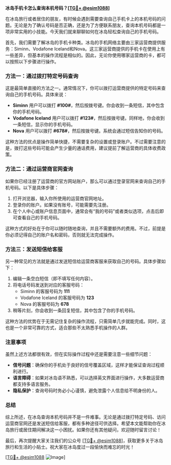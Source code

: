 **冰岛手机卡怎么查询本机号码？[[TG💪+ @esim1088](https://t.me/s/esim1088)]**

在冰岛旅行或者居住的朋友，有时候会遇到需要查询自己手机卡上的本机号码的问题。无论是为了确认号码是否正确，还是为了方便联系朋友，查询本机号码都是一项非常实用的小技能。今天我们就来聊聊如何在冰岛轻松查询自己的手机号码。

首先，我们需要了解冰岛的手机卡种类。冰岛的手机网络主要由三家运营商提供服务：Siminn、Vodafone Iceland和Nova。这三家运营商提供的手机卡在使用上有一些差异，但基本的操作流程是相似的。因此，无论你使用哪家运营商的卡，都可以按照以下步骤进行操作。

### 方法一：通过拨打特定号码查询

这是最简单直接的方法之一。通常情况下，你可以拨打运营商提供的特定号码来查询自己的手机号码。具体来说：

- **Siminn** 用户可以拨打 **#100#**，然后按拨号键。你会收到一条短信，其中包含你的手机号码。
- **Vodafone Iceland** 用户可以拨打 **#123#**，然后按拨号键。同样地，你会收到一条短信，显示你的手机号码。
- **Nova** 用户可以拨打 **#678#**，然后按拨号键。系统会通过短信告知你的号码。

这种方法的优点是操作简单快捷，不需要复杂的设置或登录账户。不过需要注意的是，拨打这些号码可能会产生少量的通话费用，建议提前了解运营商的具体收费政策。

### 方法二：通过运营商官网查询

如果你已经注册了运营商的官方网站账户，那么可以通过登录官网来查询自己的手机号码。以下是具体步骤：

1. 打开浏览器，输入你所使用的运营商官网地址。
2. 登录你的账户。如果没有账号，可能需要先注册。
3. 在个人中心或账户信息页面中，通常会有“我的号码”或者类似选项，点击后即可查看自己的手机号码。

这种方式的好处在于你可以随时随地查询，并且不需要额外的费用。不过，前提是你必须记得自己的账户名和密码，否则就无法完成操作。

### 方法三：发送短信给客服

另一种常见的方法就是通过发送短信给运营商客服来获取自己的号码。具体步骤如下：

1. 编辑一条空白短信（即不填写任何内容）。
2. 将电话号码发送到对应的客服号码：
   - Siminn 的客服号码为 **111**
   - Vodafone Iceland 的客服号码为 **123**
   - Nova 的客服号码为 **678**
3. 稍等片刻，你会收到一条回复短信，其中包含了你的手机号码。

这种方法的优势在于无需记住复杂的操作流程，只需简单几步就能完成。同时，这也是一个非常可靠的方式，适合那些不太熟悉手机操作的人群。

### 注意事项

虽然上述方法都很有效，但在实际操作过程中还是需要注意一些细节问题：

- **信号问题**：确保你的手机处于良好的信号覆盖区域，这样才能保证查询过程顺利进行。
- **语言障碍**：如果对冰岛语不熟悉，可以选择英文界面进行操作，大多数运营商都支持多语言服务。
- **隐私保护**：查询号码时务必小心谨慎，避免泄露个人信息给不明身份的人。

### 总结

综上所述，在冰岛查询本机号码并不是一件难事。无论是通过拨打特定号码、访问运营商官网还是发送短信给客服，都有多种途径可供选择。希望本文能帮助你在冰岛旅行或居住期间解决这一小困扰。如果你还有其他疑问，欢迎随时留言讨论！

最后，再次提醒大家关注我们的公众号 [[TG💪+ @esim1088](https://t.me/s/esim1088)]，获取更多关于冰岛旅行和生活的小贴士。祝大家在冰岛度过一段愉快而难忘的时光！

[[TG💪+ @esim1088](https://t.me/s/esim1088) ![Image](https://i.postimg.cc/4NQfJmqS/Snipaste-2025-05-13-00-14-12.png)]